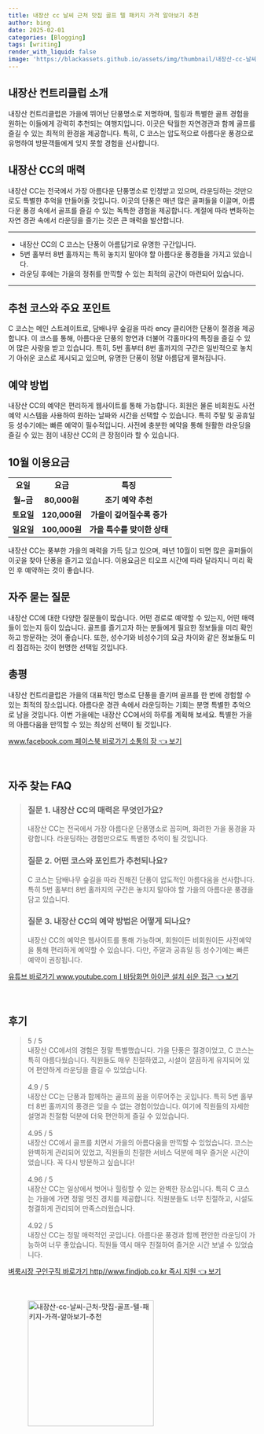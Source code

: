 ```yaml
---
title: 내장산 cc 날씨 근처 맛집 골프 텔 패키지 가격 알아보기 추천
author: bing
date: 2025-02-01
categories: [Blogging]
tags: [writing]
render_with_liquid: false
image: 'https://blackassets.github.io/assets/img/thumbnail/내장산-cc-날씨-근처-맛집-골프-텔-패키지-가격-알아보기-추천.webp'
---
```



<h2 id='내장산-컨트리클럽-소개'>내장산 컨트리클럽 소개</h2>

<p>내장산 컨트리클럽은 가을에 뛰어난 단풍명소로 저명하며, 힐링과 특별한 골프 경험을 원하는 이들에게 강력히 추천되는 여행지입니다. 이곳은 탁월한 자연경관과 함께 골프를 즐길 수 있는 최적의 환경을 제공합니다. 특히, C 코스는 압도적으로 아름다운 풍경으로 유명하여 방문객들에게 잊지 못할 경험을 선사합니다.</p>

<h2 id='내장산-cc-매력'>내장산 CC의 매력</h2>

<p>내장산 CC는 전국에서 가장 아름다운 단풍명소로 인정받고 있으며, 라운딩하는 것만으로도 특별한 추억을 만들어줄 것입니다. 이곳의 단풍은 매년 많은 골퍼들을 이끌며, 아름다운 풍경 속에서 골프를 즐길 수 있는 독특한 경험을 제공합니다. 계절에 따라 변화하는 자연 경관 속에서 라운딩을 즐기는 것은 큰 매력을 발산합니다.</p>

<hr />

<ul>
    <li>내장산 CC의 C 코스는 단풍이 아름답기로 유명한 구간입니다.</li>
    <li>5번 홀부터 8번 홀까지는 특히 놓치지 말아야 할 아름다운 풍경들을 가지고 있습니다.</li>
    <li>라운딩 후에는 가을의 정취를 만끽할 수 있는 최적의 공간이 마련되어 있습니다.</li>
</ul>

<hr />

<h2 id='추천-코스와-주요-포인트'>추천 코스와 주요 포인트</h2>

<p>C 코스는 메인 스트레이트로, 담배나무 숲길을 따라 ency 클리어한 단풍이 절경을 제공합니다. 이 코스를 통해, 아름다운 단풍의 향연과 더불어 각홀마다의 특징을 즐길 수 있어 많은 사랑을 받고 있습니다. 특히, 5번 홀부터 8번 홀까지의 구간은 일반적으로 놓치기 아쉬운 코스로 제시되고 있으며, 유명한 단풍이 정말 아름답게 펼쳐집니다.</p>

<h2 id='예약-방법'>예약 방법</h2>

<p>내장산 CC의 예약은 편리하게 웹사이트를 통해 가능합니다. 회원은 물론 비회원도 사전예약 시스템을 사용하여 원하는 날짜와 시간을 선택할 수 있습니다. 특히 주말 및 공휴일 등 성수기에는 빠른 예약이 필수적입니다. 사전에 충분한 예약을 통해 원활한 라운딩을 즐길 수 있는 점이 내장산 CC의 큰 장점이라 할 수 있습니다.</p>

<h2 id='10월-이용요금'>10월 이용요금</h2>

<table>
    <tr>
        <td style="text-align: center; height: 17px;"><b>요일</b></td>
        <td style="text-align: center; height: 17px;"><b>요금</b></td>
        <td style="text-align: center; height: 17px;"><b>특징</b></td>
    </tr>
    <tr>
        <td style="text-align: center; height: 17px;"><b>월~금</b></td>
        <td style="text-align: center; height: 17px;"><b>80,000원</b></td>
        <td style="text-align: center; height: 17px;"><b>조기 예약 추천</b></td>
    </tr>
    <tr>
        <td style="text-align: center; height: 17px;"><b>토요일</b></td>
        <td style="text-align: center; height: 17px;"><b>120,000원</b></td>
        <td style="text-align: center; height: 17px;"><b>가을이 깊어질수록 증가</b></td>
    </tr>
    <tr>
        <td style="text-align: center; height: 17px;"><b>일요일</b></td>
        <td style="text-align: center; height: 17px;"><b>100,000원</b></td>
        <td style="text-align: center; height: 17px;"><b>가을 특수를 맞이한 상태</b></td>
    </tr>
</table>

<p>내장산 CC는 풍부한 가을의 매력을 가득 담고 있으며, 매년 10월이 되면 많은 골퍼들이 이곳을 찾아 단풍을 즐기고 있습니다. 이용요금은 티오프 시간에 따라 달라지니 미리 확인 후 예약하는 것이 좋습니다.</p>

<h2 id='자주-묻는-질문'>자주 묻는 질문</h2>

<p>내장산 CC에 대한 다양한 질문들이 많습니다. 어떤 경로로 예약할 수 있는지, 어떤 매력들이 있는지 등이 있습니다. 골프를 즐기고자 하는 분들에게 필요한 정보들을 미리 확인하고 방문하는 것이 좋습니다. 또한, 성수기와 비성수기의 요금 차이와 같은 정보들도 미리 점검하는 것이 현명한 선택일 것입니다.</p>

<h2 id='총평'>총평</h2>

<p>내장산 컨트리클럽은 가을의 대표적인 명소로 단풍을 즐기며 골프를 한 번에 경험할 수 있는 최적의 장소입니다. 아름다운 경관 속에서 라운딩하는 기회는 분명 특별한 추억으로 남을 것입니다. 이번 가을에는 내장산 CC에서의 하루를 계획해 보세요. 특별한 가을의 아름다움을 만끽할 수 있는 최상의 선택이 될 것입니다.</p>


<p><a class="click-button" title="www.facebook.com 페이스북 바로가기 소통의 장" href="https://blackassets.github.io/posts/www.facebook.com-%ED%8E%98%EC%9D%B4%EC%8A%A4%EB%B6%81-%EB%B0%94%EB%A1%9C%EA%B0%80%EA%B8%B0-%EC%86%8C%ED%86%B5%EC%9D%98-%EC%9E%A5/" rel="dofollow">www.facebook.com 페이스북 바로가기 소통의 장 👈 보기</a></p><br>
<h2 id='자주_찾는_FAQ'>자주 찾는 FAQ</h2>
<div itemscope="" itemtype="https://schema.org/FAQPage"> 
<blockquote> 
<div itemscope="" itemprop="mainEntity" itemtype="https://schema.org/Question"> 
<h3 itemprop="name">질문 1. 내장산 CC의 매력은 무엇인가요?</h3> 
<div itemscope="" itemprop="acceptedAnswer" itemtype="https://schema.org/Answer"> 
<span itemprop="text"> 
<p>내장산 CC는 전국에서 가장 아름다운 단풍명소로 꼽히며, 화려한 가을 풍경을 자랑합니다. 라운딩하는 경험만으로도 특별한 추억이 될 것입니다.</p> 
</span> 
</div> 
</div> 
<div itemscope="" itemprop="mainEntity" itemtype="https://schema.org/Question"> 
<h3 itemprop="name">질문 2. 어떤 코스와 포인트가 추천되나요?</h3> 
<div itemscope="" itemprop="acceptedAnswer" itemtype="https://schema.org/Answer"> 
<span itemprop="text"> 
<p>C 코스는 담배나무 숲길을 따라 진해진 단풍이 압도적인 아름다움을 선사합니다. 특히 5번 홀부터 8번 홀까지의 구간은 놓치지 말아야 할 가을의 아름다운 풍경을 담고 있습니다.</p> 
</span> 
</div> 
</div> 
<div itemscope="" itemprop="mainEntity" itemtype="https://schema.org/Question"> 
<h3 itemprop="name">질문 3. 내장산 CC의 예약 방법은 어떻게 되나요?</h3> 
<div itemscope="" itemprop="acceptedAnswer" itemtype="https://schema.org/Answer"> 
<span itemprop="text"> 
<p>내장산 CC의 예약은 웹사이트를 통해 가능하며, 회원이든 비회원이든 사전예약을 통해 편리하게 예약할 수 있습니다. 다만, 주말과 공휴일 등 성수기에는 빠른 예약이 권장됩니다.</p> 
</span> 
</div> 
</div> 
</blockquote> 
</div>
<p><a class="click-button" title="유튜브 바로가기 www.youtube.comㅣ바탕화면 아이콘 설치 쉬운 접근" href="https://blackassets.github.io/posts/%EC%9C%A0%ED%8A%9C%EB%B8%8C-%EB%B0%94%EB%A1%9C%EA%B0%80%EA%B8%B0-www.youtube.com%E3%85%A3%EB%B0%94%ED%83%95%ED%99%94%EB%A9%B4-%EC%95%84%EC%9D%B4%EC%BD%98-%EC%84%A4%EC%B9%98-%EC%89%AC%EC%9A%B4-%EC%A0%91%EA%B7%BC/" rel="dofollow">유튜브 바로가기 www.youtube.comㅣ바탕화면 아이콘 설치 쉬운 접근 👈 보기</a></p><br>
<h2 id='후기'>후기</h2>
<div itemscope itemtype="https://schema.org/Product">
  <blockquote>
  <div itemprop="review" itemscope itemtype="https://schema.org/Review">
      <div itemprop="reviewRating" itemscope itemtype="https://schema.org/Rating"> <span itemprop="ratingValue">5</span> / <span itemprop="bestRating">5</span> </div>
      <span itemprop="reviewBody">내장산 CC에서의 경험은 정말 특별했습니다. 가을 단풍은 절경이었고, C 코스는 특히 아름다웠습니다. 직원들도 매우 친절하였고, 시설이 깔끔하게 유지되어 있어 편안하게 라운딩을 즐길 수 있었습니다.</span>
  </div>
  <br>
  <div itemprop="review" itemscope itemtype="https://schema.org/Review">
      <div itemprop="reviewRating" itemscope itemtype="https://schema.org/Rating"> <span itemprop="ratingValue">4.9</span> / <span itemprop="bestRating">5</span> </div>
      <span itemprop="reviewBody">내장산 CC는 단풍과 함께하는 골프의 꿈을 이루어주는 곳입니다. 특히 5번 홀부터 8번 홀까지의 풍경은 잊을 수 없는 경험이었습니다. 여기에 직원들의 자세한 설명과 친절함 덕분에 더욱 편안하게 즐길 수 있었습니다.</span>
  </div>
  <br>
  <div itemprop="review" itemscope itemtype="https://schema.org/Review">
      <div itemprop="reviewRating" itemscope itemtype="https://schema.org/Rating"> <span itemprop="ratingValue">4.95</span> / <span itemprop="bestRating">5</span> </div>
      <span itemprop="reviewBody">내장산 CC에서 골프를 치면서 가을의 아름다움을 만끽할 수 있었습니다. 코스는 완벽하게 관리되어 있었고, 직원들의 친절한 서비스 덕분에 매우 즐거운 시간이었습니다. 꼭 다시 방문하고 싶습니다!</span>
  </div>
  <br>
  <div itemprop="review" itemscope itemtype="https://schema.org/Review">
      <div itemprop="reviewRating" itemscope itemtype="https://schema.org/Rating"> <span itemprop="ratingValue">4.96</span> / <span itemprop="bestRating">5</span> </div>
      <span itemprop="reviewBody">내장산 CC는 일상에서 벗어나 힐링할 수 있는 완벽한 장소입니다. 특히 C 코스는 가을에 가면 정말 멋진 경치를 제공합니다. 직원분들도 너무 친절하고, 시설도 청결하게 관리되어 만족스러웠습니다.</span>
  </div>
  <br>
  <div itemprop="review" itemscope itemtype="https://schema.org/Review">
      <div itemprop="reviewRating" itemscope itemtype="https://schema.org/Rating"> <span itemprop="ratingValue">4.92</span> / <span itemprop="bestRating">5</span> </div>
      <span itemprop="reviewBody">내장산 CC는 정말 매력적인 곳입니다. 아름다운 풍경과 함께 편안한 라운딩이 가능하여 너무 좋았습니다. 직원들 역시 매우 친절하여 즐거운 시간 보낼 수 있었습니다.</span>
  </div>
  </blockquote>
</div>
<p><a class="click-button" title="벼룩시장 구인구직 바로가기 http//www.findjob.co.kr 즉시 지원" href="https://blackassets.github.io/posts/%EB%B2%BC%EB%A3%A9%EC%8B%9C%EC%9E%A5-%EA%B5%AC%EC%9D%B8%EA%B5%AC%EC%A7%81-%EB%B0%94%EB%A1%9C%EA%B0%80%EA%B8%B0-httpwww.findjob.co.kr-%EC%A6%89%EC%8B%9C-%EC%A7%80%EC%9B%90/" rel="dofollow">벼룩시장 구인구직 바로가기 http//www.findjob.co.kr 즉시 지원 👈 보기</a></p><br>
<figure class="image"><img src="https://blackassets.github.io/assets/img/thumbnail/내장산-cc-날씨-근처-맛집-골프-텔-패키지-가격-알아보기-추천.webp" alt="내장산-cc-날씨-근처-맛집-골프-텔-패키지-가격-알아보기-추천" width="256" height="256"></figure>